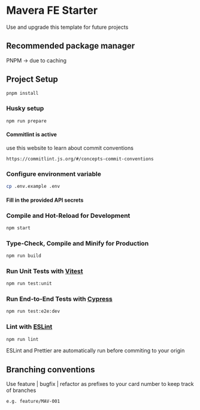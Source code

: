 # Mavera FE Starter

Use and upgrade this template for future projects

## Recommended package manager
PNPM -> due to caching

## Project Setup

```sh
pnpm install
```

### Husky setup

```sh
npm run prepare
```

#### Commitlint is active
use this website to learn about commit conventions
```
https://commitlint.js.org/#/concepts-commit-conventions
```

### Configure environment variable

```sh
cp .env.example .env
```
#### Fill in the provided API secrets

### Compile and Hot-Reload for Development

```sh
npm start
```

### Type-Check, Compile and Minify for Production

```sh
npm run build
```

### Run Unit Tests with [Vitest](https://vitest.dev/)

```sh
npm run test:unit
```

### Run End-to-End Tests with [Cypress](https://www.cypress.io/)

```sh
npm run test:e2e:dev
```

### Lint with [ESLint](https://eslint.org/)

```sh
npm run lint
```

ESLint and Prettier are automatically run before commiting to your origin


## Branching conventions

Use feature | bugfix | refactor as prefixes to your card number to keep track of branches

```
e.g. feature/MAV-001
```
